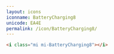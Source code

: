 ```yaml
---
layout: icons
iconname: BatteryCharging8
unicode: EA4E
permalink: /icon/BatteryCharging8/
---
```


``` html
<i class="mi mi-BatteryCharging8"></i>
```
